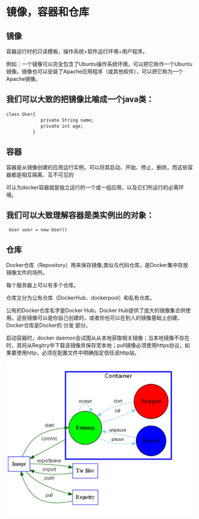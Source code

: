 # 镜像，容器和仓库

## 镜像

容器运行时的只读模板，操作系统+软件运行环境+用户程序。

例如：一个镜像可以完全包含了Ubuntu操作系统环境，可以把它称作一个Ubuntu镜像。镜像也可以安装了Apache应用程序（或其他软件），可以把它称为一个Apache镜像。

我们可以大致的把镜像比喻成一个java类：
--------------------
    class User{
                 private String name;
                 private int age;
              }

## 容器

容器是从镜像创建的应用运行实例，可以将其启动、开始、停止、删除，而这些容器都是相互隔离、互不可见的

可认为docker容器就是独立运行的一个或一组应用，以及它们所运行的必需环境。

我们可以大致理解容器是类实例出的对象：
--------------
     User user = new User()  

## 仓库

Docker仓库（Repository）用来保存镜像,类似与代码仓库，是Docker集中存放镜像文件的场所。

每个服务器上可以有多个仓库。

仓库又分为公有仓库（DockerHub、dockerpool）和私有仓库。

公有的Docker仓库名字是Docker Hub。Docker Hub提供了庞大的镜像集合供使用。这些镜像可以是你自己创建的，或者你也可以在别人的镜像基础上创建。Docker仓库是Docker的 分发 部分。

启动容器时，docker daemon会试图从从本地获取相关镜像；当本地镜像不存在时，其将从Regitry中下载该镜像并保存至本地；pull镜像必须使用https协议，如果要使用http，必须在配置文件中明确指定信任该http站。



![Repositories, Container and Image](./container-image.png)
